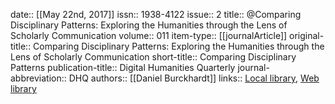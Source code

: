 date:: [[May 22nd, 2017]]
issn:: 1938-4122
issue:: 2
title:: @Comparing Disciplinary Patterns: Exploring the Humanities through the Lens of Scholarly Communication
volume:: 011
item-type:: [[journalArticle]]
original-title:: Comparing Disciplinary Patterns: Exploring the Humanities through the Lens of Scholarly Communication
short-title:: Comparing Disciplinary Patterns
publication-title:: Digital Humanities Quarterly
journal-abbreviation:: DHQ
authors:: [[Daniel Burckhardt]]
links:: [Local library](zotero://select/groups/2386895/items/895589WS), [Web library](https://www.zotero.org/groups/2386895/items/895589WS)
